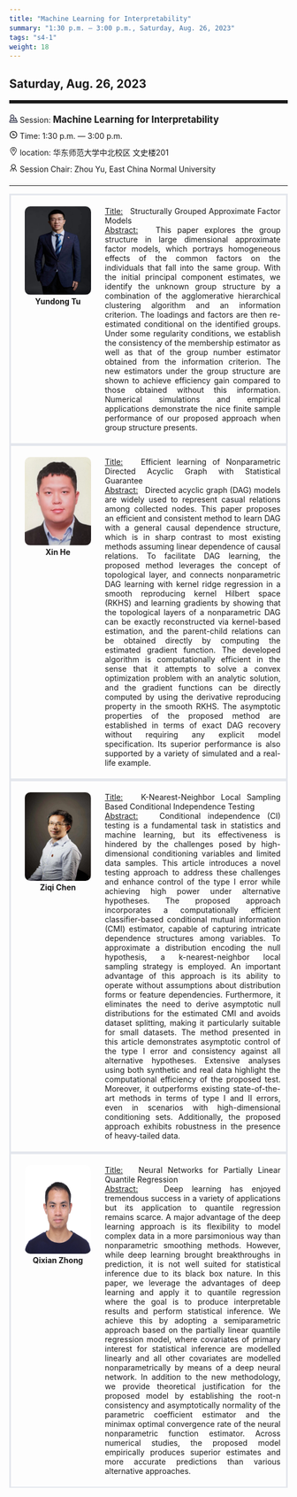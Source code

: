 ```yaml
---
title: "Machine Learning for Interpretability"
summary: "1:30 p.m. — 3:00 p.m., Saturday, Aug. 26, 2023"
tags: "s4-1"
weight: 18
---
```


Saturday, Aug. 26, 2023
------


<hr style="border: 0; border-top: 5px solid;">

<div class="tip">
    <img class="icon" src="/icon/yanjiang.png" />
    Session: <span class="font-bold" style="font-size:120%">Machine Learning for Interpretability</span>
</div>

<div class="tip">
    <img class="icon" src="/icon/shizhong.png" />
    Time: 1:30 p.m. — 3:00 p.m.
</div>
<div class="tip">
    <img class="icon" src="/icon/didian.png" />
    location: 华东师范大学中北校区 文史楼201
</div>


<div class="tip">
    <img class="icon" src="/icon/lingdao.png" />
    Session Chair: Zhou Yu, East China Normal University
</div>


________________________________________

<div class="row">
    <div class="left">
        <img src="/images/yundong.png" class="avatar" />
        <div class="font-small font-bold">
            <a>
                Yundong Tu
            </a>
        </div>
    </div>
    <div class="right">
        <div class="font-small">
            <u>Title:</u> &nbsp;
            Structurally Grouped Approximate Factor Models
        </div>
        <div class="content font-small">
            <u>Abstract:</u> &nbsp;
            This paper explores the group structure in large dimensional approximate factor models, which portrays homogeneous effects of the common factors on the individuals that fall into the same group. With the initial principal component estimates, we identify the unknown group structure by a combination of the agglomerative hierarchical clustering algorithm and an information criterion. The loadings and factors are then re-estimated conditional on the identified groups. Under some regularity conditions, we establish the consistency of the membership estimator as well as that of the group number estimator obtained from the information criterion. The new estimators under the group structure are shown to achieve efficiency gain compared to those obtained without this information. Numerical simulations and empirical applications demonstrate the nice finite sample performance of our proposed approach when group structure presents.
        </div>
    </div>
</div>

<div class="row">
    <div class="left">
        <img src="/images/hexin.png" class="avatar" />
        <div class="font-small font-bold">
            <a>
                Xin He
            </a>
        </div>
    </div>
    <div class="right">
        <div class="font-small">
            <u>Title:</u> &nbsp;
            Efficient learning of Nonparametric Directed Acyclic Graph with Statistical Guarantee
        </div>
        <div class="content font-small">
            <u>Abstract:</u> &nbsp;
            Directed acyclic graph (DAG) models are widely used to represent casual   relations among collected nodes. This paper proposes an efficient and consistent method to learn DAG with a general causal dependence structure, which is in sharp contrast to most existing methods assuming linear dependence of causal relations.  To facilitate DAG learning, the proposed method leverages the concept of topological layer, and connects nonparametric DAG learning with kernel ridge regression in a smooth reproducing kernel Hilbert space (RKHS) and learning gradients by showing that  the topological  layers of a nonparametric DAG can be exactly reconstructed via kernel-based estimation,  and the parent-child relations can be obtained directly by computing the estimated gradient function. The developed algorithm is computationally efficient in the sense that it attempts to solve a convex optimization problem with an analytic solution, and the gradient functions can be directly computed by using the derivative reproducing property in the smooth RKHS. The asymptotic properties of the proposed method are established in terms of exact DAG recovery without requiring any explicit model specification. Its superior performance is also supported by a variety of simulated and a real-life example.
        </div>
    </div>
</div>

<div class="row">
    <div class="left">
        <img src="/images/ziqi.png" class="avatar" />
        <div class="font-small font-bold">
            <a>
                Ziqi Chen
            </a>
        </div>
    </div>
    <div class="right">
        <div class="font-small">
            <u>Title:</u> &nbsp;
            K-Nearest-Neighbor Local Sampling Based Conditional Independence Testing
        </div>
        <div class="content font-small">
            <u>Abstract:</u> &nbsp;
            Conditional independence (CI) testing is a fundamental task in statistics and machine learning, but its effectiveness is hindered by the challenges posed by high-dimensional conditioning variables and limited data samples. This article introduces a novel testing approach to address these challenges and enhance control of the type I error while achieving high power under alternative hypotheses. The proposed approach incorporates a computationally efficient classifier-based conditional mutual information (CMI) estimator, capable of capturing intricate dependence structures among variables. To approximate a distribution encoding the null hypothesis, a k-nearest-neighbor local sampling strategy is employed. An important advantage of this approach is its ability to operate without assumptions about distribution forms or feature dependencies. Furthermore, it eliminates the need to derive asymptotic null distributions for the estimated CMI and avoids dataset splitting, making it particularly suitable for small datasets. The method presented in this article demonstrates asymptotic control of the type I error and consistency against all alternative hypotheses. Extensive analyses using both synthetic and real data highlight the computational efficiency of the proposed test. Moreover, it outperforms existing state-of-the-art methods in terms of type I and II errors, even in scenarios with high-dimensional conditioning sets. Additionally, the proposed approach exhibits robustness in the presence of heavy-tailed data.
        </div>
    </div>
</div>

<div class="row">
    <div class="left">
        <img src="/images/qixian.png" class="avatar" />
        <div class="font-small font-bold">
            <a>
                Qixian Zhong
            </a>
        </div>
    </div>
    <div class="right">
        <div class="font-small">
            <u>Title:</u> &nbsp;
            Neural Networks for Partially Linear Quantile Regression
        </div>
        <div class="content font-small">
            <u>Abstract:</u> &nbsp;
            Deep learning has enjoyed tremendous success in a variety of applications but its application to quantile regression remains scarce. A major advantage of the deep learning approach is its flexibility to model complex data in a more parsimonious way than nonparametric smoothing methods. However, while deep learning brought breakthroughs in prediction, it is not well suited for statistical inference due to its black box nature. In this paper, we leverage the advantages of deep learning and apply it to quantile regression where the goal is to produce interpretable results and perform statistical inference. We achieve this by adopting a semiparametric approach based on the partially linear quantile regression model, where covariates of primary interest for statistical inference are modelled linearly and all other covariates are modelled nonparametrically by means of a deep neural network. In addition to the new methodology, we provide theoretical justification for the proposed model by establishing the root-n consistency and asymptotically normality of the parametric coefficient estimator and the minimax optimal convergence rate of the neural nonparametric function estimator. Across numerical studies, the proposed model empirically produces superior estimates and more accurate predictions than various alternative approaches. 
        </div>
    </div>
</div>

<style>

.tip {
    height: 30px;
    line-height: 30px;
}

.icon {
    width: 15px;
}

.row {
    padding: 10px; 
    height: auto; 
    border-bottom-width: 2px; 
    border-style: solid; 
    border-color: #E4E7ED; 
    padding-bottom: 20px; 
    padding-top: 20px;
    display: flex; 
    text-align: justify;
}

.left {
    min-width: 150px !important;
    text-align: center;
}

.avatar {
    width: 120px;
    height: 160px;
    max-width: 100%;
    border-radius: 10px;
}

.right {
    margin-left: 10px; 
    max-width: 80%;
}


.font-small {
    /* font-size: 16px; */
}

.font-bold {
    font-weight: bold;
}
</style>
